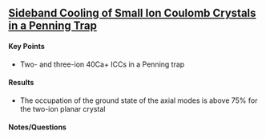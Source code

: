 ## [Sideband Cooling of Small Ion Coulomb Crystals in a Penning Trap](https://arxiv.org/abs/1705.08518)

#### Key Points

- Two- and three-ion 40Ca+ ICCs in a Penning trap

#### Results

- The occupation of the ground state of the axial modes is above 75% for the two-ion planar crystal

#### Notes/Questions
